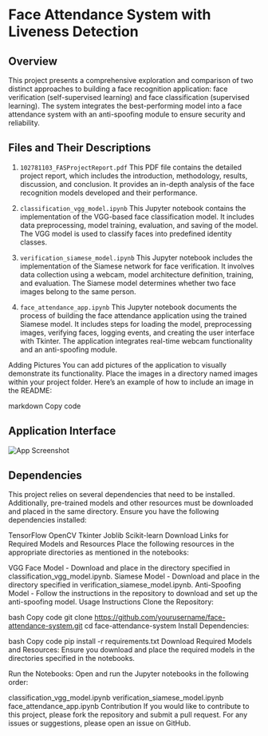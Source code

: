 # Face Attendance System with Liveness Detection
## Overview
This project presents a comprehensive exploration and comparison of two distinct approaches to building a face recognition application: face verification (self-supervised learning) and face classification (supervised learning). The system integrates the best-performing model into a face attendance system with an anti-spoofing module to ensure security and reliability.

## Files and Their Descriptions
1. `102781103_FASProjectReport.pdf`
This PDF file contains the detailed project report, which includes the introduction, methodology, results, discussion, and conclusion. It provides an in-depth analysis of the face recognition models developed and their performance.

2. `classification_vgg_model.ipynb`
This Jupyter notebook contains the implementation of the VGG-based face classification model. It includes data preprocessing, model training, evaluation, and saving of the model. The VGG model is used to classify faces into predefined identity classes.

3. `verification_siamese_model.ipynb`
This Jupyter notebook includes the implementation of the Siamese network for face verification. It involves data collection using a webcam, model architecture definition, training, and evaluation. The Siamese model determines whether two face images belong to the same person.

4. `face_attendance_app.ipynb`
This Jupyter notebook documents the process of building the face attendance application using the trained Siamese model. It includes steps for loading the model, preprocessing images, verifying faces, logging events, and creating the user interface with Tkinter. The application integrates real-time webcam functionality and an anti-spoofing module.

Adding Pictures
You can add pictures of the application to visually demonstrate its functionality. Place the images in a directory named images within your project folder. Here’s an example of how to include an image in the README:

markdown
Copy code
## Application Interface

![App Screenshot](images/app_screenshot.png)
## Dependencies
This project relies on several dependencies that need to be installed. Additionally, pre-trained models and other resources must be downloaded and placed in the same directory. Ensure you have the following dependencies installed:

TensorFlow
OpenCV
Tkinter
Joblib
Scikit-learn
Download Links for Required Models and Resources
Place the following resources in the appropriate directories as mentioned in the notebooks:

VGG Face Model - Download and place in the directory specified in classification_vgg_model.ipynb.
Siamese Model - Download and place in the directory specified in verification_siamese_model.ipynb.
Anti-Spoofing Model - Follow the instructions in the repository to download and set up the anti-spoofing model.
Usage Instructions
Clone the Repository:

bash
Copy code
git clone https://github.com/yourusername/face-attendance-system.git
cd face-attendance-system
Install Dependencies:

bash
Copy code
pip install -r requirements.txt
Download Required Models and Resources:
Ensure you download and place the required models in the directories specified in the notebooks.

Run the Notebooks:
Open and run the Jupyter notebooks in the following order:

classification_vgg_model.ipynb
verification_siamese_model.ipynb
face_attendance_app.ipynb
Contribution
If you would like to contribute to this project, please fork the repository and submit a pull request. For any issues or suggestions, please open an issue on GitHub.

